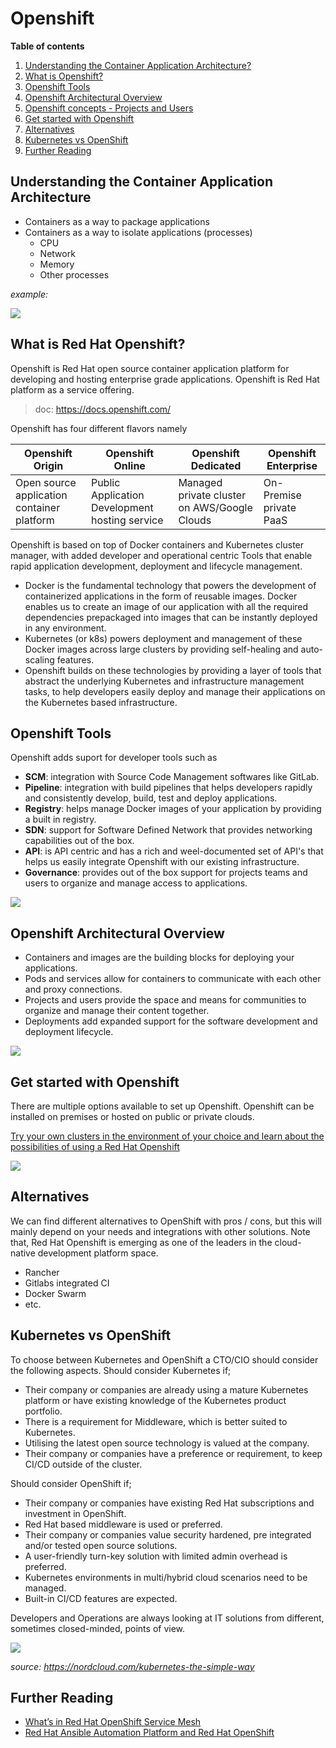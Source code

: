 # Openshift

**Table of contents**
1. [Understanding the Container Application Architecture?](#understanding-container)
2. [What is Openshift?](#what-is)
3. [Openshift Tools](#openshift-tools)
4. [Openshift Architectural Overview](#architectural-diagram)
5. [Openshift concepts - Projects and Users](#openshift-concept)
6. [Get started with Openshift](#example)
7. [Alternatives](#alternatives)
8. [Kubernetes vs OpenShift](#k8s-vs-openshift)
9. [Further Reading](#further-reading)

## Understanding the Container Application Architecture <a name="understanding-container"></a>
* Containers as a way to package applications
* Containers as a way to isolate applications (processes)
    * CPU
    * Network
    * Memory
    * Other processes

_example:_

<img src="/techno/data/understanding-the-container-application-architecture.png" />

## What is Red Hat Openshift? <a name="what-is"></a>
Openshift is Red Hat open source container application platform for developing and hosting enterprise grade applications.
Openshift is Red Hat platform as a service offering.

> doc: https://docs.openshift.com/

Openshift has four different flavors namely

| Openshift Origin | Openshift Online | Openshift Dedicated | Openshift Enterprise |
| ------ | ------ | ------ | ------ |
| Open source application container platform | Public Application Development hosting service | Managed private cluster on AWS/Google Clouds | On-Premise private PaaS |

Openshift is based on top of Docker containers and Kubernetes cluster manager, with added developer and operational centric Tools that enable rapid application development, deployment and lifecycle management.
* Docker is the fundamental technology that powers the development of containerized applications in the form of reusable images. Docker enables us to create an image of our application with all the required dependencies prepackaged into images that can be instantly deployed in any environment.
* Kubernetes (or k8s) powers deployment and management of these Docker images across large clusters by providing self-healing and auto-scaling features.
* Openshift builds on these technologies by providing a layer of tools that abstract the underlying Kubernetes and infrastructure management tasks, to help developers easily deploy and manage their applications on the Kubernetes based infrastructure.

## Openshift Tools <a name="openshift-tools"></a>
Openshift adds suport for developer tools such as
* **SCM**: integration with Source Code Management softwares like GitLab.
* **Pipeline**: integration with build pipelines that helps developers rapidly and consistently develop, build, test and deploy applications.
* **Registry**: helps manage Docker images of your application by providing a built in registry.
* **SDN**: support for Software Defined Network that provides networking capabilities out of the box.
* **API**: is API centric and has a rich and weel-documented set of API's that helps us easily integrate Openshift with our existing infrastructure.
* **Governance**: provides out of the box support for projects teams and users to organize and manage access to applications.

<img src="/techno/data/openshift/openshift-tools.png" />

## Openshift Architectural Overview <a name="architectural-diagram"></a>
* Containers and images are the building blocks for deploying your applications.
* Pods and services allow for containers to communicate with each other and proxy connections.
* Projects and users provide the space and means for communities to organize and manage their content together.
* Deployments add expanded support for the software development and deployment lifecycle.

<img src="/techno/data/openshift/openshift-architecture-components.png" />

## Get started with Openshift <a name="example"></a>
There are multiple options available to set up Openshift. Openshift can be installed on premises or hosted on public or private clouds.

[Try your own clusters in the environment of your choice and learn about the possibilities of using a Red Hat Openshift
](https://www.openshift.com/try?extIdCarryOver=true&sc_cid=701f2000001Css5AAC)

<img src="/techno/data/openshift/openshift-get-started.png" />

## Alternatives <a name="alternatives"></a>
We can find different alternatives to OpenShift with pros / cons, but this will mainly depend on your needs and integrations with other solutions.
Note that, Red Hat Openshift is emerging as one of the leaders in the cloud-native development platform space.
* Rancher
* Gitlabs integrated CI
* Docker Swarm
* etc.

## Kubernetes vs OpenShift <a name="k8s-vs-openshift"></a>
To choose between Kubernetes and OpenShift a CTO/CIO should consider the following aspects.
Should consider Kubernetes if;
* Their company or companies are already using a mature Kubernetes platform or have existing knowledge of the Kubernetes product portfolio.
* There is a requirement for Middleware, which is better suited to Kubernetes.
* Utilising the latest open source technology is valued at the company.
* Their company or companies have a preference or requirement, to keep CI/CD outside of the cluster.

Should consider OpenShift if;
* Their company or companies have existing Red Hat subscriptions and investment in OpenShift.
* Red Hat based middleware is used or preferred.
* Their company or companies value security hardened, pre integrated and/or tested open source solutions. 
* A user-friendly turn-key solution with limited admin overhead is preferred.
* Kubernetes environments in multi/hybrid cloud scenarios need to be managed.
* Built-in CI/CD features are expected.

Developers and Operations are always looking at IT solutions from different, sometimes closed-minded, points of view. 

<img src="/techno/data/openshift/k8s-vs-openshift.png" />

_source: https://nordcloud.com/kubernetes-the-simple-way_

## Further Reading <a name="further-reading"></a>
* [What’s in Red Hat OpenShift Service Mesh](https://www.openshift.com/learn/topics/service-mesh)
* [Red Hat Ansible Automation Platform and Red Hat OpenShift](https://www.openshift.com/learn/topics/ansible)